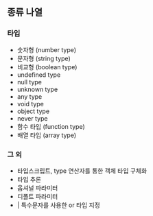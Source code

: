 ## 종류 나열

### 타입

- 숫자형 (number type)
- 문자형 (string type)
- 비교형 (boolean type)
- undefined type
- null type
- unknown type
- any type
- void type
- object type
- never type
- 함수 타입 (function type)
- 배열 타입 (array type)

### 그 외

- 타입스크립트, type 연산자를 통한 객체 타입 구체화
- 타입 추론
- 옵셔널 파라미터
- 디폴트 파라미터
- | 특수문자를 사용한 or 타입 지정
